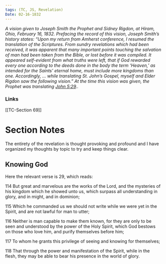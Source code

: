 ```yaml
---
tags: (TC, JS, Revelation)
Date: 02-16-1832
---
```


_A vision given to Joseph Smith the Prophet and Sidney Rigdon, at Hiram, Ohio, February 16, 1832. Prefacing the record of this vision, Joseph Smith’s history states: “Upon my return from Amherst conference, I resumed the translation of the Scriptures. From sundry revelations which had been received, it was apparent that many important points touching the salvation of man had been taken from the Bible, or lost before it was compiled. It appeared self-evident from what truths were left, that if God rewarded every one according to the deeds done in the body the term ‘Heaven,’ as intended for the Saints’ eternal home, must include more kingdoms than one. Accordingly, … while translating St. John’s Gospel, myself and Elder Rigdon saw the following vision.” At the time this vision was given, the Prophet was translating [John 5:29](https://www.churchofjesuschrist.org/study/scriptures/nt/john/5.29?lang=eng#p29).._

### Links
[[TC-Section 69]]
# Section Notes

The entirety of the revelation is thought provoking and profound and I have organized my thoughts by topic to try and keep things clear.

## Knowing God

Here the relevant verse is 29, which reads:

114 But great and marvelous are the works of the Lord, and the mysteries of his kingdom which he showed unto us, which surpass all understanding in glory, and in might, and in dominion;

115 Which he commanded us we should not write while we were yet in the Spirit, and are not lawful for man to utter;

116 Neither is man capable to make them known, for they are only to be seen and understood by the power of the Holy Spirit, which God bestows on those who love him, and purify themselves before him;

117 To whom he grants this privilege of seeing and knowing for themselves;

118 That through the power and manifestation of the Spirit, while in the flesh, they may be able to bear his presence in the world of glory.


